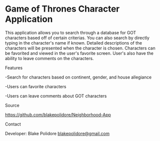 
# Game of Thrones Character Application

This application allows you to search through a database for GOT characters based off of certain criterias. You can also search by directly typing in the character's name if known. Detailed descriptions of the characters will be presented when the character is chosen. Characters can be favorited and viewed in the user's favorite screen. User's also have the ability to leave comments on the characters.

Features

-Search for characters based on continent, gender, and house allegiance

-Users can favorite characters

-Users can leave comments about GOT characters

Source

https://github.com/blakepolidore/Neighborhood-App

Contact

Developer: Blake Polidore blakepolidore@gmail.com
